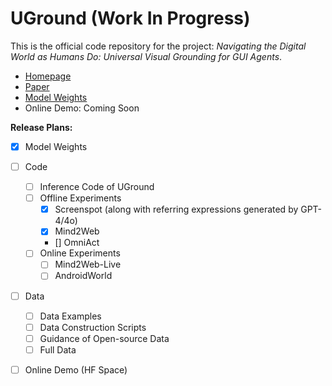 # UGround (Work In Progress)
This is the official code repository for the project: *Navigating the Digital World as Humans Do: Universal Visual Grounding for GUI Agents*.
- [Homepage](https://osu-nlp-group.github.io/UGround)
- [Paper](https://github.com/OSU-NLP-Group/UGround/blob/gh-pages/static/papers/UGround_paper.pdf)
- [Model Weights](https://huggingface.co/osunlp/UGround)
- Online Demo: Coming Soon

**Release Plans:**

- [x] Model Weights
- [ ] Code
  - [ ] Inference Code of UGround
  - [ ] Offline Experiments
    - [x] Screenspot (along with referring expressions generated by GPT-4/4o)
    - [x] Mind2Web
    - [] OmniAct
  - [ ] Online Experiments
    - [ ] Mind2Web-Live
    - [ ] AndroidWorld
- [ ] Data
  - [ ] Data Examples
  - [ ] Data Construction Scripts
  - [ ] Guidance of Open-source Data 
  - [ ] Full Data
- [ ] Online Demo (HF Space)

